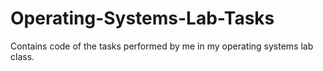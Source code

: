 # Operating-Systems-Lab-Tasks
Contains code of the tasks performed by me in my operating systems lab class.
